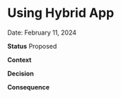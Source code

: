 # Using Hybrid App

Date: February 11, 2024

**Status**
Proposed

**Context**

**Decision**

**Consequence**
